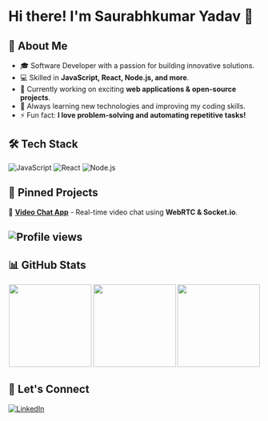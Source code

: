 # Hi there! I'm Saurabhkumar Yadav 👋

## 🚀 About Me
- 🎓 Software Developer with a passion for building innovative solutions.
- 💻 Skilled in **JavaScript, React, Node.js, and more**.
- 🔭 Currently working on exciting **web applications & open-source projects**.
- 🌱 Always learning new technologies and improving my coding skills.
- ⚡ Fun fact: **I love problem-solving and automating repetitive tasks!**

## 🛠️ Tech Stack
<!-- Add icons for tech stack (optional) -->
![JavaScript](https://img.shields.io/badge/JavaScript-F7DF1E?style=for-the-badge&logo=javascript&logoColor=black)
![React](https://img.shields.io/badge/React-61DAFB?style=for-the-badge&logo=react&logoColor=black)
![Node.js](https://img.shields.io/badge/Node.js-43853D?style=for-the-badge&logo=node.js&logoColor=white)

## 📌 Pinned Projects
🔹 [**Video Chat App**](https://github.com/Saurabhtcet/video-chat-app) - Real-time video chat using **WebRTC & Socket.io**.

## ![Profile views](https://komarev.com/ghpvc/?username=Saurabhtcet&label=Profile%20views&color=0e75b6&style=flat)


## 📊 GitHub Stats
<p align="center">
  <img src="https://github-readme-stats.vercel.app/api?username=Saurabhtcet&show_icons=true&theme=radical" height="165">
  <img src="https://github-readme-stats.vercel.app/api/top-langs/?username=Saurabhtcet&layout=compact&theme=radical" height="165">
  <img src="https://streak-stats.demolab.com/?user=Saurabhtcet&theme=radical" height="165">
</p>

## 🌟 Let's Connect
[![LinkedIn](https://img.shields.io/badge/LinkedIn-blue?style=for-the-badge&logo=linkedin&logoColor=white)](https://www.linkedin.com/in/saurabhkumar-yadav-b20399211)
